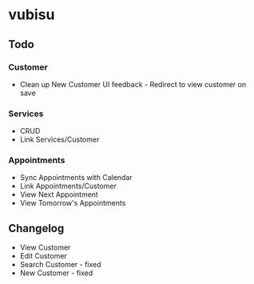 # vubisu
## Todo
### Customer
- Clean up New Customer UI feedback - Redirect to view customer on save

### Services
- CRUD
- Link Services/Customer

### Appointments
- Sync Appointments with Calendar
- Link Appointments/Customer
- View Next Appointment
- View Tomorrow's Appointments

## Changelog
- View Customer
- Edit Customer
- Search Customer - fixed
- New Customer - fixed

